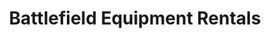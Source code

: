 ---
title: "Battlefield Equipment Rentals"
url: /timmins/battlefield-equipment-rentals/
shop: storage rental
---